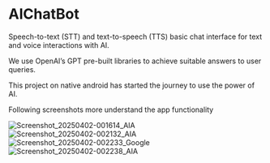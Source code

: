 # AIChatBot
Speech-to-text (STT) and text-to-speech (TTS)  basic chat interface for  text and voice interactions with AI.

We use OpenAI’s GPT pre-built libraries to achieve suitable answers to user queries.

This project on native android has started the journey to use the power of AI.

Following screenshots more understand the app functionality 

![Screenshot_20250402-001614_AIA](https://github.com/user-attachments/assets/c46e364c-f6c2-4d45-8844-832532785a79)
![Screenshot_20250402-002132_AIA](https://github.com/user-attachments/assets/4645be66-1c0e-4a26-b133-50f9d3431ac3)
![Screenshot_20250402-002233_Google](https://github.com/user-attachments/assets/14863b2a-9d07-4c50-96fb-91f8e76703d5)
![Screenshot_20250402-002238_AIA](https://github.com/user-attachments/assets/ae8e04af-639b-4dc4-9547-48e5b38bf519)
